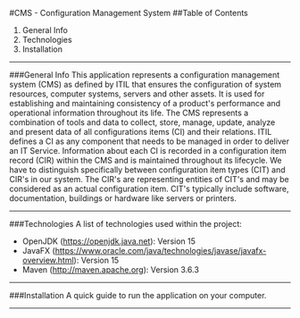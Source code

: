 #CMS - Configuration Management System
##Table of Contents
1. General Info
2. Technologies
3. Installation
***
###General Info
This application represents a configuration management system (CMS) as defined by ITIL that ensures the
configuration of system resources, computer systems, servers and other assets.
It is used for establishing and maintaining consistency of a product's performance and operational
information throughout its life.
The CMS represents a combination of tools and data to collect, store, manage, update, analyze and present
data of all configurations items (CI) and their relations. ITIL defines a CI as any component that
needs to be managed in order to deliver an IT Service. Information about each CI is recorded in a 
configuration item record (CIR) within the CMS and is maintained throughout its lifecycle.
We have to distinguish specifically between configuration item types (CIT) and CIR's in our system.
The CIR's are representing entities of CIT's and may be considered as an actual configuration item.
CIT's typically include software, documentation, buildings or hardware like servers or printers.
***
###Technologies
A list of technologies used within the project:
* OpenJDK (https://openjdk.java.net): Version 15
* JavaFX (https://www.oracle.com/java/technologies/javase/javafx-overview.html): Version 15
* Maven (http://maven.apache.org): Version 3.6.3
***

###Installation
A quick guide to run the application on your computer.
***


